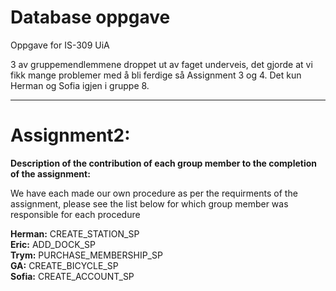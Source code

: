 # Database oppgave
Oppgave for IS-309 UiA

3 av gruppemendlemmene droppet ut av faget underveis, det gjorde at vi fikk mange problemer med å bli ferdige så Assignment 3 og 4.
Det kun Herman og Sofia igjen i gruppe 8.



***
# Assignment2:

**Description of the contribution of each group member to the completion of the assignment:** <br />

We have each made our own procedure as per the requirments of the assignment, please see the list below for which group member was responsible for each procedure <br />


**Herman:** CREATE_STATION_SP <br />
**Eric:** ADD_DOCK_SP <br />
**Trym:** PURCHASE_MEMBERSHIP_SP <br />
**GA:** CREATE_BICYCLE_SP <br />
**Sofia:** CREATE_ACCOUNT_SP <br />
